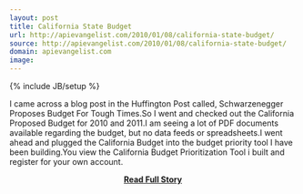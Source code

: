 ```yaml
---
layout: post
title: California State Budget
url: http://apievangelist.com/2010/01/08/california-state-budget/
source: http://apievangelist.com/2010/01/08/california-state-budget/
domain: apievangelist.com
image: 
---
```

{% include JB/setup %}<p>I came across a blog post in the Huffington Post called, Schwarzenegger Proposes Budget For Tough Times.So I went and checked out the California Proposed Budget for 2010 and 2011.I am seeing a lot of PDF documents available regarding the budget, but no data feeds or spreadsheets.I went ahead and plugged the California Budget into the budget priority tool I have been building.You view the California Budget Prioritization Tool i built and register for your own account.</p>
<center><p><a href="http://apievangelist.com/2010/01/08/california-state-budget/" style='padding:25px; font-sze:18px; font-weight: bold;'>Read Full Story</a></p></center>
